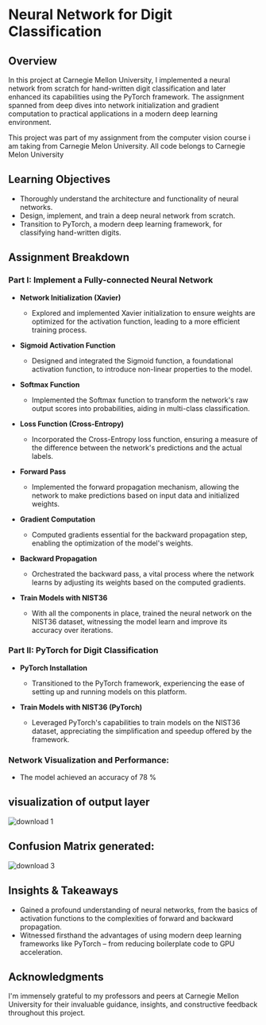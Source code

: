 # Neural Network for Digit Classification

## Overview

In this project at Carnegie Mellon University, I implemented a neural network from scratch for hand-written digit classification and later enhanced its capabilities using the PyTorch framework. The assignment spanned from deep dives into network initialization and gradient computation to practical applications in a modern deep learning environment.

This project was part of my assignment from the computer vision course i am taking from Carnegie Melon University. All code belongs to Carnegie Melon University

## Learning Objectives

- Thoroughly understand the architecture and functionality of neural networks.
- Design, implement, and train a deep neural network from scratch.
- Transition to PyTorch, a modern deep learning framework, for classifying hand-written digits.

## Assignment Breakdown

### Part I: Implement a Fully-connected Neural Network 

- **Network Initialization (Xavier)**
  - Explored and implemented Xavier initialization to ensure weights are optimized for the activation function, leading to a more efficient training process.

- **Sigmoid Activation Function**
  - Designed and integrated the Sigmoid function, a foundational activation function, to introduce non-linear properties to the model.

- **Softmax Function**
  - Implemented the Softmax function to transform the network's raw output scores into probabilities, aiding in multi-class classification.

- **Loss Function (Cross-Entropy)**
  - Incorporated the Cross-Entropy loss function, ensuring a measure of the difference between the network's predictions and the actual labels.

- **Forward Pass**
  - Implemented the forward propagation mechanism, allowing the network to make predictions based on input data and initialized weights.

- **Gradient Computation**
  - Computed gradients essential for the backward propagation step, enabling the optimization of the model's weights.

- **Backward Propagation**
  - Orchestrated the backward pass, a vital process where the network learns by adjusting its weights based on the computed gradients.

- **Train Models with NIST36**
  - With all the components in place, trained the neural network on the NIST36 dataset, witnessing the model learn and improve its accuracy over iterations.

### Part II: PyTorch for Digit Classification

- **PyTorch Installation**
  - Transitioned to the PyTorch framework, experiencing the ease of setting up and running models on this platform.

- **Train Models with NIST36 (PyTorch)**
  - Leveraged PyTorch's capabilities to train models on the NIST36 dataset, appreciating the simplification and speedup offered by the framework.

### Network Visualization and Performance:

- The model achieved an accuracy of 78 %
## visualization of output layer 
![download 1](https://github.com/sankalp-rajeev/hand-written-digit-classification/assets/81537336/085778aa-ab4b-47b1-a171-66700c2c76b2)

## Confusion Matrix generated:
![download 3](https://github.com/sankalp-rajeev/hand-written-digit-classification/assets/81537336/dbf15be1-95a1-48ef-9664-fcbdb3d58a3d)


## Insights & Takeaways

- Gained a profound understanding of neural networks, from the basics of activation functions to the complexities of forward and backward propagation.
- Witnessed firsthand the advantages of using modern deep learning frameworks like PyTorch – from reducing boilerplate code to GPU acceleration.

## Acknowledgments

I'm immensely grateful to my professors and peers at Carnegie Mellon University for their invaluable guidance, insights, and constructive feedback throughout this project.
